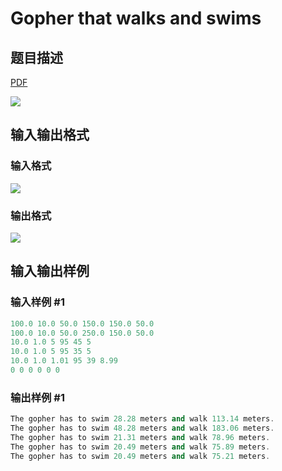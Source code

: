 # Gopher that walks and swims

## 题目描述

[problemUrl]: https://uva.onlinejudge.org/index.php?option=com_onlinejudge&Itemid=8&category=23&page=show_problem&problem=2076

[PDF](https://uva.onlinejudge.org/external/111/p11135.pdf)

![](https://cdn.luogu.com.cn/upload/vjudge_pic/UVA11135/e252361e92d172bf7c2cffd1ef3c1cf31480b7a8.png)

## 输入输出格式

### 输入格式

![](https://cdn.luogu.com.cn/upload/vjudge_pic/UVA11135/719256826cc949e84a56cbbe5acf87e95c6f13fa.png)

### 输出格式

![](https://cdn.luogu.com.cn/upload/vjudge_pic/UVA11135/21037e1f24e51ca2a246086260a1fde426bdf168.png)

## 输入输出样例

### 输入样例 #1

```cpp
100.0 10.0 50.0 150.0 150.0 50.0
100.0 10.0 50.0 250.0 150.0 50.0
10.0 1.0 5 95 45 5
10.0 1.0 5 95 35 5
10.0 1.0 1.01 95 39 8.99
0 0 0 0 0 0
```


### 输出样例 #1

```cpp
The gopher has to swim 28.28 meters and walk 113.14 meters.
The gopher has to swim 48.28 meters and walk 183.06 meters.
The gopher has to swim 21.31 meters and walk 78.96 meters.
The gopher has to swim 20.49 meters and walk 75.89 meters.
The gopher has to swim 20.49 meters and walk 75.21 meters.
```


